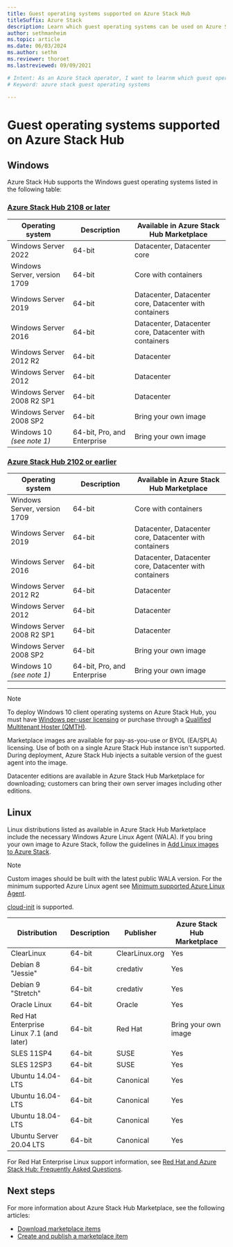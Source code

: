 ```yaml
---
title: Guest operating systems supported on Azure Stack Hub
titleSuffix: Azure Stack
description: Learn which guest operating systems can be used on Azure Stack Hub.
author: sethmanheim
ms.topic: article
ms.date: 06/03/2024
ms.author: sethm
ms.reviewer: thoroet
ms.lastreviewed: 09/09/2021

# Intent: As an Azure Stack operator, I want to learnm which guest operating systems can be used on Azure Stack.
# Keyword: azure stack guest operating systems

---
```



# Guest operating systems supported on Azure Stack Hub

## Windows

Azure Stack Hub supports the Windows guest operating systems listed in the following table:

### [Azure Stack Hub 2108 or later](#tab/os1)

| Operating system | Description | Available in Azure Stack Hub Marketplace |
| --- | --- | --- |
| Windows Server 2022 | 64-bit | Datacenter, Datacenter core |
| Windows Server, version 1709 | 64-bit | Core with containers |
| Windows Server 2019 | 64-bit |  Datacenter, Datacenter core, Datacenter with containers |
| Windows Server 2016 | 64-bit |  Datacenter, Datacenter core, Datacenter with containers |
| Windows Server 2012 R2 | 64-bit |  Datacenter |
| Windows Server 2012 | 64-bit |  Datacenter |
| Windows Server 2008 R2 SP1 | 64-bit |  Datacenter |
| Windows Server 2008 SP2 | 64-bit |  Bring your own image |
| Windows 10 *(see note 1)* | 64-bit, Pro, and Enterprise | Bring your own image |

### [Azure Stack Hub 2102 or earlier](#tab/os2)

| Operating system | Description | Available in Azure Stack Hub Marketplace |
| --- | --- | --- |
| Windows Server, version 1709 | 64-bit | Core with containers |
| Windows Server 2019 | 64-bit |  Datacenter, Datacenter core, Datacenter with containers |
| Windows Server 2016 | 64-bit |  Datacenter, Datacenter core, Datacenter with containers |
| Windows Server 2012 R2 | 64-bit |  Datacenter |
| Windows Server 2012 | 64-bit |  Datacenter |
| Windows Server 2008 R2 SP1 | 64-bit |  Datacenter |
| Windows Server 2008 SP2 | 64-bit |  Bring your own image |
| Windows 10 *(see note 1)* | 64-bit, Pro, and Enterprise | Bring your own image |

---

> [!NOTE]
> To deploy Windows 10 client operating systems on Azure Stack Hub, you must have [Windows per-user licensing](https://www.microsoft.com/licensing/product-licensing/windows10.aspx) or purchase through a [Qualified Multitenant Hoster (QMTH)](https://partner.microsoft.com/membership/cloud-solution-provider).

Marketplace images are available for pay-as-you-use or BYOL (EA/SPLA) licensing. Use of both on a single Azure Stack Hub instance isn't supported. During deployment, Azure Stack Hub injects a suitable version of the guest agent into the image.

Datacenter editions are available in Azure Stack Hub Marketplace for downloading; customers can bring their own server images including other editions. 

## Linux

Linux distributions listed as available in Azure Stack Hub Marketplace include the necessary Windows Azure Linux Agent (WALA). If you bring your own image to Azure Stack, follow the guidelines in [Add Linux images to Azure Stack](azure-stack-linux.md).

> [!NOTE]  
> Custom images should be built with the latest public WALA version. For the minimum supported Azure Linux agent see [Minimum supported Azure Linux Agent](azure-stack-linux.md#minimum-supported-azure-linux-agent).
>
> [cloud-init](https://cloud-init.io/) is supported.

| Distribution | Description | Publisher | Azure Stack Hub Marketplace |
| --- | --- | --- | --- |
| ClearLinux | 64-bit | ClearLinux.org | Yes |
| Debian 8 "Jessie" | 64-bit | credativ |  Yes |
| Debian 9 "Stretch" | 64-bit | credativ | Yes |
| Oracle Linux | 64-bit | Oracle | Yes |
| Red Hat Enterprise Linux 7.1 (and later) | 64-bit | Red Hat | Bring your own image |
| SLES 11SP4 | 64-bit | SUSE | Yes |
| SLES 12SP3 | 64-bit | SUSE | Yes |
| Ubuntu 14.04-LTS | 64-bit | Canonical | Yes |
| Ubuntu 16.04-LTS | 64-bit | Canonical | Yes |
| Ubuntu 18.04-LTS | 64-bit | Canonical | Yes |
| Ubuntu Server 20.04 LTS | 64-bit | Canonical | Yes |

For Red Hat Enterprise Linux support information, see [Red Hat and Azure Stack Hub: Frequently Asked Questions](https://access.redhat.com/articles/3413531).

## Next steps

For more information about Azure Stack Hub Marketplace, see the following articles:

- [Download marketplace items](azure-stack-download-azure-marketplace-item.md)  
- [Create and publish a marketplace item](azure-stack-create-and-publish-marketplace-item.md)

